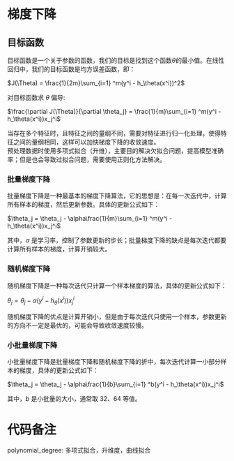 # 梯度下降

## 目标函数

目标函数是一个关于参数的函数，我们的目标是找到这个函数$\theta$的最小值。在线性回归中，我们的目标函数是均方误差函数，即：

$J(\Theta) = \frac{1}{2m}\sum_{i=1} ^m(y^i - h_\theta(x^i))^2$

对目标函数求 $\theta$ 偏导:

$\frac{\partial J(\Theta)}{\partial \theta_j} = \frac{1}{m}\sum_{i=1} ^m(y^i - h_\theta(x^i))x_j^i$

当存在多个特征时，且特征之间的量纲不同，需要对特征进行归一化处理，使得特征之间的量纲相同，这样可以加快梯度下降的收敛速度。
<br>
预处理数据时使用多项式拟合（升维），主要目的解决欠拟合问题，提高模型准确率；但是也会导致过拟合问题，需要使用正则化方法解决。
<br>

### 批量梯度下降

批量梯度下降是一种最基本的梯度下降算法，它的思想是：在每一次迭代中，计算所有样本的梯度，然后更新参数。具体的更新公式如下：

$\theta_j = \theta_j - \alpha\frac{1}{m}\sum_{i=1} ^m(y^i - h_\theta(x^i))x_j^i$

其中，$\alpha$ 是学习率，控制了参数更新的步长；批量梯度下降的缺点是每次迭代都要计算所有样本的梯度，计算开销较大。

### 随机梯度下降

随机梯度下降是一种每次迭代只计算一个样本梯度的算法，具体的更新公式如下：

$\theta_j = \theta_j - \alpha(y^i - h_\theta(x^i))x_j^i$

随机梯度下降的优点是计算开销小，但是由于每次迭代只使用一个样本，参数更新的方向不一定是最优的，可能会导致收敛速度较慢。

### 小批量梯度下降

小批量梯度下降是批量梯度下降和随机梯度下降的折中，每次迭代计算一小部分样本的梯度，具体的更新公式如下：

$\theta_j = \theta_j - \alpha\frac{1}{b}\sum_{i=1} ^b(y^i - h_\theta(x^i))x_j^i$

其中，$b$ 是小批量的大小，通常取 32、64 等值。

# 代码备注

polynomial_degree: 多项式拟合，升维度，曲线拟合